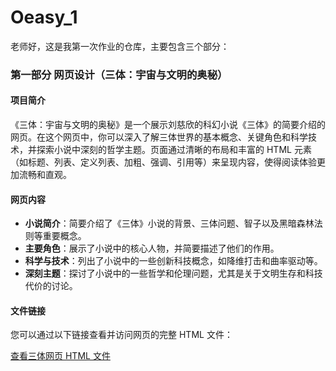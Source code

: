 # Oeasy_1
老师好，这是我第一次作业的仓库，主要包含三个部分：

### 第一部分 网页设计（三体：宇宙与文明的奥秘）

#### 项目简介

《三体：宇宙与文明的奥秘》是一个展示刘慈欣的科幻小说《三体》的简要介绍的网页。在这个网页中，你可以深入了解三体世界的基本概念、关键角色和科学技术，并探索小说中深刻的哲学主题。页面通过清晰的布局和丰富的 HTML 元素（如标题、列表、定义列表、加粗、强调、引用等）来呈现内容，使得阅读体验更加流畅和直观。

#### 网页内容

- **小说简介**：简要介绍了《三体》小说的背景、三体问题、智子以及黑暗森林法则等重要概念。
- **主要角色**：展示了小说中的核心人物，并简要描述了他们的作用。
- **科学与技术**：列出了小说中的一些创新科技概念，如降维打击和曲率驱动等。
- **深刻主题**：探讨了小说中的一些哲学和伦理问题，尤其是关于文明生存和科技代价的讨论。

#### 文件链接

您可以通过以下链接查看并访问网页的完整 HTML 文件：

[查看三体网页 HTML 文件](.https://sokachcarpediem.github.io/Oeasy_1/%E7%BD%91%E9%A1%B5%E8%AE%BE%E8%AE%A1.html)
